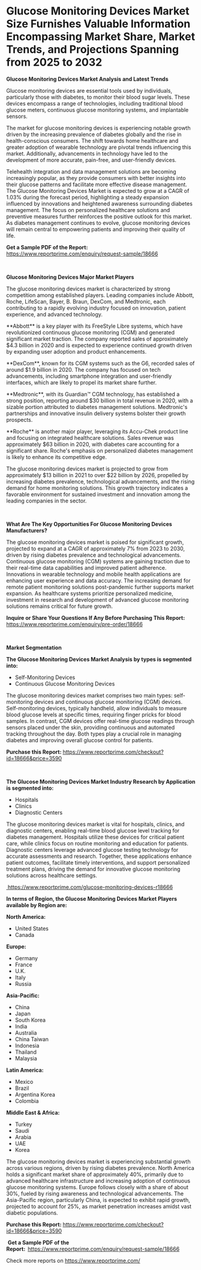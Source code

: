 <p><h1>Glucose Monitoring Devices Market Size Furnishes Valuable Information Encompassing Market Share, Market Trends, and Projections Spanning from 2025 to 2032</h1></p><p><strong>Glucose Monitoring Devices Market Analysis and Latest Trends</strong></p>
<p><p>Glucose monitoring devices are essential tools used by individuals, particularly those with diabetes, to monitor their blood sugar levels. These devices encompass a range of technologies, including traditional blood glucose meters, continuous glucose monitoring systems, and implantable sensors. </p><p>The market for glucose monitoring devices is experiencing notable growth driven by the increasing prevalence of diabetes globally and the rise in health-conscious consumers. The shift towards home healthcare and greater adoption of wearable technology are pivotal trends influencing this market. Additionally, advancements in technology have led to the development of more accurate, pain-free, and user-friendly devices. </p><p>Telehealth integration and data management solutions are becoming increasingly popular, as they provide consumers with better insights into their glucose patterns and facilitate more effective disease management. The Glucose Monitoring Devices Market is expected to grow at a CAGR of 1.03% during the forecast period, highlighting a steady expansion influenced by innovations and heightened awareness surrounding diabetes management. The focus on personalized healthcare solutions and preventive measures further reinforces the positive outlook for this market. As diabetes management continues to evolve, glucose monitoring devices will remain central to empowering patients and improving their quality of life.</p></p>
<p><strong>Get a Sample PDF of the Report:&nbsp;</strong> <a href="https://www.reportprime.com/enquiry/request-sample/18666?utm_campaign=2520&utm_medium=2&utm_source=Github&utm_content=ia&utm_term=19032025&utm_id=glucose-monitoring-devices">https://www.reportprime.com/enquiry/request-sample/18666</a></p>
<p>&nbsp;</p>
<p><strong>Glucose Monitoring Devices Major Market Players</strong></p>
<p><p>The glucose monitoring devices market is characterized by strong competition among established players. Leading companies include Abbott, Roche, LifeScan, Bayer, B. Braun, DexCom, and Medtronic, each contributing to a rapidly evolving industry focused on innovation, patient experience, and advanced technology.</p><p>**Abbott** is a key player with its FreeStyle Libre systems, which have revolutionized continuous glucose monitoring (CGM) and generated significant market traction. The company reported sales of approximately $4.3 billion in 2020 and is expected to experience continued growth driven by expanding user adoption and product enhancements.</p><p>**DexCom**, known for its CGM systems such as the G6, recorded sales of around $1.9 billion in 2020. The company has focused on tech advancements, including smartphone integration and user-friendly interfaces, which are likely to propel its market share further.</p><p>**Medtronic**, with its Guardian™ CGM technology, has established a strong position, reporting around $30 billion in total revenue in 2020, with a sizable portion attributed to diabetes management solutions. Medtronic's partnerships and innovative insulin delivery systems bolster their growth prospects.</p><p>**Roche** is another major player, leveraging its Accu-Chek product line and focusing on integrated healthcare solutions. Sales revenue was approximately $63 billion in 2020, with diabetes care accounting for a significant share. Roche's emphasis on personalized diabetes management is likely to enhance its competitive edge.</p><p>The glucose monitoring devices market is projected to grow from approximately $13 billion in 2021 to over $22 billion by 2026, propelled by increasing diabetes prevalence, technological advancements, and the rising demand for home monitoring solutions. This growth trajectory indicates a favorable environment for sustained investment and innovation among the leading companies in the sector.</p></p>
<p>&nbsp;</p>
<p><strong>What Are The Key Opportunities For Glucose Monitoring Devices Manufacturers?</strong></p>
<p><p>The glucose monitoring devices market is poised for significant growth, projected to expand at a CAGR of approximately 7% from 2023 to 2030, driven by rising diabetes prevalence and technological advancements. Continuous glucose monitoring (CGM) systems are gaining traction due to their real-time data capabilities and improved patient adherence. Innovations in wearable technology and mobile health applications are enhancing user experience and data accuracy. The increasing demand for remote patient monitoring solutions post-pandemic further supports market expansion. As healthcare systems prioritize personalized medicine, investment in research and development of advanced glucose monitoring solutions remains critical for future growth.</p></p>
<p><strong>Inquire or Share Your Questions If Any Before Purchasing This Report:</strong> <a href="https://www.reportprime.com/enquiry/pre-order/18666?utm_campaign=2520&utm_medium=2&utm_source=Github&utm_content=ia&utm_term=19032025&utm_id=glucose-monitoring-devices">https://www.reportprime.com/enquiry/pre-order/18666</a></p>
<p>&nbsp;</p>
<p><strong>Market Segmentation</strong></p>
<p><strong>The Glucose Monitoring Devices Market Analysis by types is segmented into:</strong></p>
<p><ul><li>Self-Monitoring Devices</li><li>Continuous Glucose Monitoring Devices</li></ul></p>
<p><p>The glucose monitoring devices market comprises two main types: self-monitoring devices and continuous glucose monitoring (CGM) devices. Self-monitoring devices, typically handheld, allow individuals to measure blood glucose levels at specific times, requiring finger pricks for blood samples. In contrast, CGM devices offer real-time glucose readings through sensors placed under the skin, providing continuous and automated tracking throughout the day. Both types play a crucial role in managing diabetes and improving overall glucose control for patients.</p></p>
<p><strong>Purchase this Report:&nbsp;</strong><a href="https://www.reportprime.com/checkout?id=18666&price=3590&utm_campaign=2520&utm_medium=2&utm_source=Github&utm_content=ia&utm_term=19032025&utm_id=glucose-monitoring-devices">https://www.reportprime.com/checkout?id=18666&price=3590</a></p>
<p>&nbsp;</p>
<p><strong>The Glucose Monitoring Devices Market Industry Research by Application is segmented into:</strong></p>
<p><ul><li>Hospitals</li><li>Clinics</li><li>Diagnostic Centers</li></ul></p>
<p><p>The glucose monitoring devices market is vital for hospitals, clinics, and diagnostic centers, enabling real-time blood glucose level tracking for diabetes management. Hospitals utilize these devices for critical patient care, while clinics focus on routine monitoring and education for patients. Diagnostic centers leverage advanced glucose testing technology for accurate assessments and research. Together, these applications enhance patient outcomes, facilitate timely interventions, and support personalized treatment plans, driving the demand for innovative glucose monitoring solutions across healthcare settings.</p></p>
<p><a href="https://www.reportprime.com/glucose-monitoring-devices-r18666?utm_campaign=2520&utm_medium=2&utm_source=Github&utm_content=ia&utm_term=19032025&utm_id=glucose-monitoring-devices">&nbsp;https://www.reportprime.com/glucose-monitoring-devices-r18666</a></p>
<p><strong>In terms of Region, the Glucose Monitoring Devices Market Players available by Region are:</strong></p>
<p>
    <p> <strong> North America: </strong>
        <ul>
            <li>United States</li>
            <li>Canada</li>
        </ul>
        </p> 
    <p> <strong> Europe: </strong>
        <ul>
            <li>Germany</li>
            <li>France</li>
            <li>U.K.</li>
            <li>Italy</li>
            <li>Russia</li>
        </ul>
        </p> 
    <p> <strong> Asia-Pacific: </strong>
        <ul>
            <li>China</li>
            <li>Japan</li>
            <li>South Korea</li>
            <li>India</li>
            <li>Australia</li>
            <li>China Taiwan</li>
            <li>Indonesia</li>
            <li>Thailand</li>
            <li>Malaysia</li>
        </ul>
        </p> 
    <p> <strong> Latin America: </strong>
        <ul>
            <li>Mexico</li>
            <li>Brazil</li>
            <li>Argentina Korea</li>
            <li>Colombia</li>
        </ul>
        </p> 
    <p> <strong> Middle East & Africa: </strong>
        <ul>
            <li>Turkey</li>
            <li>Saudi</li>
            <li>Arabia</li>
            <li>UAE</li>
            <li>Korea</li>
        </ul>
    </p>
    </p>
<p><p>The glucose monitoring devices market is experiencing substantial growth across various regions, driven by rising diabetes prevalence. North America holds a significant market share of approximately 40%, primarily due to advanced healthcare infrastructure and increasing adoption of continuous glucose monitoring systems. Europe follows closely with a share of about 30%, fueled by rising awareness and technological advancements. The Asia-Pacific region, particularly China, is expected to exhibit rapid growth, projected to account for 25%, as market penetration increases amidst vast diabetic populations.</p></p>
<p><strong>Purchase this Report: </strong><a href="https://www.reportprime.com/checkout?id=18666&price=3590&utm_campaign=2520&utm_medium=2&utm_source=Github&utm_content=ia&utm_term=19032025&utm_id=glucose-monitoring-devices">https://www.reportprime.com/checkout?id=18666&price=3590</a></p>
<p>&nbsp;<strong>Get a Sample PDF of the Report:&nbsp;&nbsp;</strong><a href="https://www.reportprime.com/enquiry/request-sample/18666?utm_campaign=2520&utm_medium=2&utm_source=Github&utm_content=ia&utm_term=19032025&utm_id=glucose-monitoring-devices">https://www.reportprime.com/enquiry/request-sample/18666</a></p>
<p><strong></strong></p>
<p>Check more reports on <a href="https://www.reportprime.com/?utm_campaign=2520&utm_medium=2&utm_source=Github&utm_content=ia&utm_term=19032025&utm_id=glucose-monitoring-devices">https://www.reportprime.com/</a></p>
